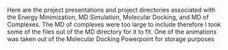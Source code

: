 Here are the project presentations and project directories associated with the Energy Minimization, MD Simulation, Molecular Docking, and MD of Complexes. The MD of complexes were too large to include therefore I took some of the files out of the MD directory for it to fit. One of the animations was taken out of the Molecular Docking Powerpoint for storage purposes
